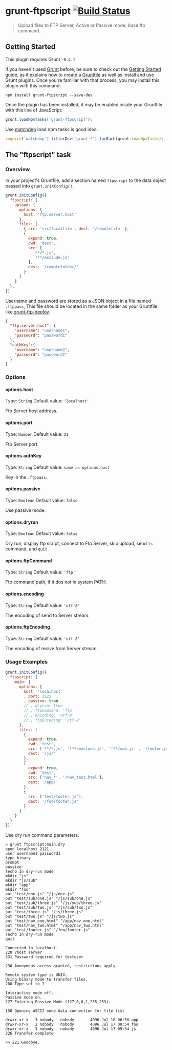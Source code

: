 # grunt-ftpscript [![Build Status](https://travis-ci.org/netwjx/grunt-ftpscript.png)](https://travis-ci.org/netwjx/grunt-ftpscript)

> Upload files to FTP Server, Active or Passive mode, base ftp command.

## Getting Started
This plugin requires Grunt `~0.4.1`

If you haven't used [Grunt](http://gruntjs.com/) before, be sure to check out the [Getting Started](http://gruntjs.com/getting-started) guide, as it explains how to create a [Gruntfile](http://gruntjs.com/sample-gruntfile) as well as install and use Grunt plugins. Once you're familiar with that process, you may install this plugin with this command:

```shell
npm install grunt-ftpscript --save-dev
```

Once the plugin has been installed, it may be enabled inside your Gruntfile with this line of JavaScript:

```js
grunt.loadNpmTasks('grunt-ftpscript');
```

Use [matchdep](https://github.com/tkellen/node-matchdep) load npm tasks is good idea.

```js
require('matchdep').filterDev('grunt-*').forEach(grunt.loadNpmTasks);
```

## The "ftpscript" task

### Overview
In your project's Gruntfile, add a section named `ftpscript` to the data object passed into `grunt.initConfig()`.

```js
grunt.initConfig({
  ftpscript: {
    upload: {
      options: {
        host: 'ftp.server.host'
      },
      files: [
        { src: 'src/localfile', dest: '/remotefile' },
        {
          expand: true,
          cwd: 'dest',
          src: [
            '**/*.js',
            '!**/exclude.js'
          ],
          dest: '/remotefolder/'
        }
      ]
    }
  },
})
```

Username and password are stored as a JSON object in a file named `.ftppass`, This file should be located in the same folder as your Gruntfile. like [grunt-ftp-deploy](https://github.com/zonak/grunt-ftp-deploy).

```json
{
  "ftp.server.host": {
    "username": "username1",
    "password": "password1"
  },
  "authKey":{
    "username": "username2",
    "password": "password2"
  }
}
```


### Options

#### options.host
Type: `String`
Default value: `'localhost'`

Ftp Server host address.

#### options.port
Type: `Number`
Default value: `21`

Ftp Server port.

#### options.authKey
Type: `String`
Default value: `same as options.host`

Key in the `.ftppass`.

#### options.passive
Type: `Boolean`
Default value: `false`

Use passive mode.

#### options.dryrun
Type: `Boolean`
Default value: `false`

Dry run, display ftp script, connect to Ftp Server, skip upload, send `ls` command, and `quit`.

#### options.ftpCommand
Type: `String`
Default value: `'ftp'`

Ftp command path, if it dos not in system PATH.

#### options.encoding
Type: `String`
Default value: `'utf-8'`

The encoding of send to Server stream.

#### options.ftpEncoding
Type: `String`
Default value: `'utf-8'`

The encoding of recive from Server stream.


### Usage Examples

```js
grunt.initConfig({
  ftpscript: {
    main: {
      options: {
        host: 'localhost'
        , port: 2121
        , passive: true
        // , dryrun: true
        // , ftpCommand: 'ftp'
        // , encoding: 'utf-8'
        // , ftpEncoding: 'utf-8'
      },
      files: [
        {
          expand: true,
          cwd: 'test',
          src: ['**/*.js', '!**/exclude.js', '!**/sub.js' , '!footer.js'],
          dest: '/js/'
        },
        {
          expand: true,
          cwd: 'test',
          src: ['nav_*', '!nav_test.html'],
          dest: '/app/'
        },
        {
          src: ['test/footer.js'],
          dest: '/foo/footer.js'
        }
      ]
    }
  }
});
```

Use dry run command parameters.

```
> grunt ftpscript:main:dry
open localhost 2121
user username1 password1
type binary
prompt
passive
!echo In dry-run mode
mkdir "js"
mkdir "js/sub"
mkdir "app"
mkdir "foo"
put "test/one.js" "/js/one.js"
put "test/sub/one.js" "/js/sub/one.js"
put "test/sub/three.js" "/js/sub/three.js"
put "test/sub/two.js" "/js/sub/two.js"
put "test/three.js" "/js/three.js"
put "test/two.js" "/js/two.js"
put "test/nav_one.html" "/app/nav_one.html"
put "test/nav_two.html" "/app/nav_two.html"
put "test/footer.js" "/foo/footer.js"
!echo In dry-run mode
quit

Connected to localhost.
220 Vhost server
331 Password required for testuser

230 Anonymous access granted, restrictions apply

Remote system type is UNIX.
Using binary mode to transfer files.
200 Type set to I

Interactive mode off.
Passive mode on.
227 Entering Passive Mode (127,0,0,1,255,253).

150 Opening ASCII mode data connection for file list

drwxr-xr-x   3 nobody   nobody       4096 Jul 18 06:58 app
drwxr-xr-x   2 nobody   nobody       4096 Jul 17 09:54 foo
drwxr-xr-x   3 nobody   nobody       4096 Jul 17 09:54 js
226 Transfer complete

>> 221 Goodbye.

```

